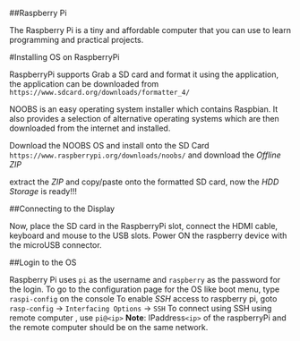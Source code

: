##Raspberry Pi

The Raspberry Pi is a tiny and affordable computer that you can use to learn programming and practical projects.

#Installing OS on RaspberryPi

RaspberryPi supports 
Grab a SD card and format it using the application, the application can be downloaded from `https://www.sdcard.org/downloads/formatter_4/`

NOOBS is an easy operating system installer which contains Raspbian. It also provides a selection of alternative operating systems which are then downloaded from the internet and installed.

Download the NOOBS OS and install onto the SD Card `https://www.raspberrypi.org/downloads/noobs/` and download the *Offline ZIP*

extract the *ZIP* and copy/paste onto the formatted SD card, now the *HDD Storage* is ready!!!

##Connecting to the Display

Now, place the SD card in the RaspberryPi slot, connect the HDMI cable, keyboard and mouse to the USB slots.
Power ON the raspberry device with the microUSB connector.


##Login to the OS

Raspberry Pi uses `pi` as the username and `raspberry` as the password for the login.
To go to the configuration page for the OS like boot menu, type `raspi-config` on the console
To enable *SSH* access to raspberry pi, goto `rasp-config` -> `Interfacing Options` ->  `SSH`
To connect using SSH using remote computer , use `pi@<ip>` 
**Note**: IPaddress`<ip>` of the raspberryPi and the remote computer should be on the same network.

